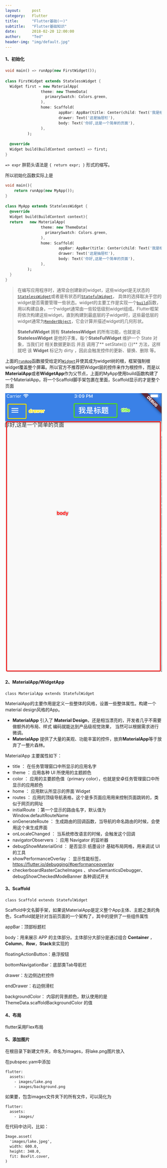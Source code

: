 ```yaml
---
layout:     post
category:   Flutter
title:      "Flutter基础(一)"
subtitle:   "Flutter基础知识"
date:       2018-02-20 12:00:00
author:     "Ted"
header-img: "img/default.jpg"
---
```


#### 1、初始化

```dart
void main() => runApp(new FirstWidget());

class FirstWidget extends StatelessWidget {
  Widget first = new MaterialApp(
                theme: new ThemeData(
                  primarySwatch: Colors.green,
                ),
                home: Scaffold(
        			    appBar: AppBar(title: Center(child: Text('我是标题'))),
        				drawer: Text('这是抽屉栏'),
        				body: Text('你好,这是一个简单的页面'),
                ),
          );

  @override
  Widget build(BuildContext context) => first;
}
```

 `=> expr` 胖箭头语法是 `{ return expr; }` 形式的缩写。

所以初始化函数实际上是

```dart
void main(){
    return runApp(new MyApp());
}

class MyApp extends StatelessWidget {
  @override
  Widget build(BuildContext context){
  return   new MaterialApp(
                theme: new ThemeData(
                  primarySwatch: Colors.green,
                ),
                home: Scaffold(
        			    appBar: AppBar(title: Center(child: Text('我是标题'))),
        				drawer: Text('这是抽屉栏'),
        				body: Text('你好,这是一个简单的页面'),
                ),
          );
  }
}
```

> 在编写应用程序时，通常会创建新的widget，这些widget是无状态的[`StatelessWidget`](https://docs.flutter.io/flutter/widgets/StatelessWidget-class.html)或者是有状态的[`StatefulWidget`](https://docs.flutter.io/flutter/widgets/StatefulWidget-class.html)， 具体的选择取决于您的widget是否需要管理一些状态。widget的主要工作是实现一个[`build`](https://docs.flutter.io/flutter/widgets/StatelessWidget/build.html)函数，用以构建自身。一个widget通常由一些较低级别widget组成。Flutter框架将依次构建这些widget，直到构建到最底层的子widget时，这些最低层的widget通常为[`RenderObject`](https://docs.flutter.io/flutter/rendering/RenderObject-class.html)，它会计算并描述widget的几何形状。
>
> **StatefulWidget** 拥有 **StatelessWidget** 的所有功能，也就是说 **StatelessWidget** 是他的子集，每个**StateFulWidget** 维护一个 State 对象，当我们对 相关数据更新后 并且 调用了** setState(() {})** 方法，这样就吧 该 **Widget** 标记为 dirty ，因此会触发控件的更新、替换、删除 等。

上面的[`runApp`](https://docs.flutter.io/flutter/widgets/runApp.html)函数接受给定的[`Widget`](https://docs.flutter.io/flutter/widgets/Widget-class.html)并使其成为widget树的根，框架强制根widget覆盖整个屏幕。所以官方不推荐把Widget层的控件来作为根控件，而是以**MaterialApp**或者**WidgetApp**作为父节点，上面的MyApp使用build函数构建了一个MaterialApp，将一个Scaffold脚手架包裹在里面，Scaffold显示的才是整个页面

![img](/img/Simple_8/62.png)

#### 2、MaterialApp/WidgetApp

```
class MaterialApp extends StatefulWidget
```

MaterialApp的主要作用是定义一些整体的风格，设置一些整体属性。构建一个material design风格的App。

- **MaterialApp** 引入了 **Material Design**，还是相当漂亮的，开发者几乎不需要做额外的布局、样式 编码就能达到产品级视觉效果， 当然可以根据需求进行微调。
- **MaterialApp** 提供了大量的美观、功能丰富的控件，放弃**MaterialApp**等于放弃了一整片森林。

MaterialApp 主要属性如下：

- title ： 在任务管理窗口中所显示的应用名字
- theme ： 应用各种 UI 所使用的主题颜色
- color ： 应用的主要颜色值（primary color），也就是安卓任务管理窗口中所显示的应用颜色
- home ： 应用默认所显示的界面 Widget
- routes ： 应用的顶级导航表格，这个是多页面应用用来控制页面跳转的，类似于网页的网址
- initialRoute ：第一个显示的路由名字，默认值为 Window.defaultRouteName
- onGenerateRoute ： 生成路由的回调函数，当导航的命名路由的时候，会使用这个来生成界面
- onLocaleChanged ： 当系统修改语言的时候，会触发这个回调
- navigatorObservers ： 应用 Navigator 的监听器
- debugShowMaterialGrid ： 是否显示 纸墨设计 基础布局网格，用来调试 UI 的工具
- showPerformanceOverlay ： 显示性能标签，https://flutter.io/debugging/#performanceoverlay
- checkerboardRasterCacheImages 、showSemanticsDebugger、debugShowCheckedModeBanner 各种调试开关

#### 3、Scaffold

```
class Scaffold extends StatefulWidget 
```

Scaffold中文名脚手架，如果说MaterialApp是定义整个App主体、主题之类的角色，Scaffold就是针对当前页面的一个架构了，其中的提供了一些组件属性

appBar：顶部标题栏

body：用来展示 APP 的主体部分。主体部分大部分是通过组合 **Container** ，**Column**，**Row**，**Stack**来实现的

floatingActionButton：悬浮按钮

bottomNavigationBar：底部类Tab导航栏

drawer：左边侧边栏控件

endDrawer：右边侧滑栏

backgroundColor： 内容的背景颜色，默认使用的是 ThemeData.scaffoldBackgroundColor 的值

#### 4、布局

flutter采用Flex布局

#### 5、添加图片

在根目录下新建文件夹，命名为images，将lake.png图片放入

在pubspec.yam中添加

```
flutter:
  assets:
    - images/lake.png
    - images/background.png
```

如果要，包含images文件夹下的所有文件，可以简化为

```
flutter:
  assets:
    - images/
```

在代码中访问，比如：

```
Image.asset(
  'images/lake.jpeg',
  width: 600.0,
  height: 340.0,
  fit: BoxFit.cover,
)
```